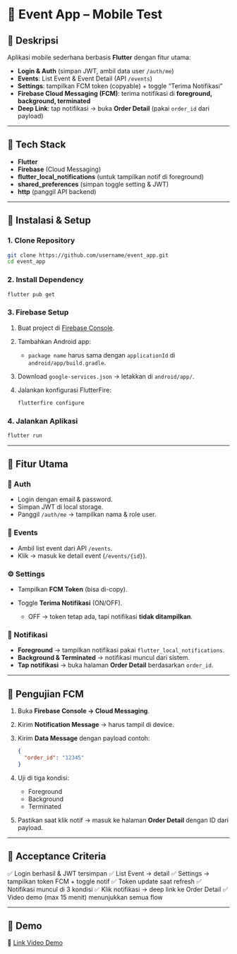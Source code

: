 # 📱 Event App – Mobile Test

## 🔹 Deskripsi

Aplikasi mobile sederhana berbasis **Flutter** dengan fitur utama:

* **Login & Auth** (simpan JWT, ambil data user `/auth/me`)
* **Events**: List Event & Event Detail (API `/events`)
* **Settings**: tampilkan FCM token (copyable) + toggle “Terima Notifikasi”
* **Firebase Cloud Messaging (FCM)**: terima notifikasi di **foreground, background, terminated**
* **Deep Link**: tap notifikasi → buka **Order Detail** (pakai `order_id` dari payload)

---

## 🔹 Tech Stack

* **Flutter**
* **Firebase** (Cloud Messaging)
* **flutter\_local\_notifications** (untuk tampilkan notif di foreground)
* **shared\_preferences** (simpan toggle setting & JWT)
* **http** (panggil API backend)

---

## 🔹 Instalasi & Setup

### 1. Clone Repository

```bash
git clone https://github.com/username/event_app.git
cd event_app
```

### 2. Install Dependency

```bash
flutter pub get
```

### 3. Firebase Setup

1. Buat project di [Firebase Console](https://console.firebase.google.com/).
2. Tambahkan Android app:

   * `package name` harus sama dengan `applicationId` di `android/app/build.gradle`.
3. Download `google-services.json` → letakkan di `android/app/`.
4. Jalankan konfigurasi FlutterFire:

   ```bash
   flutterfire configure
   ```

### 4. Jalankan Aplikasi

```bash
flutter run
```

---

## 🔹 Fitur Utama

### 🔐 Auth

* Login dengan email & password.
* Simpan JWT di local storage.
* Panggil `/auth/me` → tampilkan nama & role user.

### 📅 Events

* Ambil list event dari API `/events`.
* Klik → masuk ke detail event (`/events/{id}`).

### ⚙️ Settings

* Tampilkan **FCM Token** (bisa di-copy).
* Toggle **Terima Notifikasi** (ON/OFF).

  * OFF → token tetap ada, tapi notifikasi **tidak ditampilkan**.

### 🔔 Notifikasi

* **Foreground** → tampilkan notifikasi pakai `flutter_local_notifications`.
* **Background & Terminated** → notifikasi muncul dari sistem.
* **Tap notifikasi** → buka halaman **Order Detail** berdasarkan `order_id`.

---

## 🔹 Pengujian FCM

1. Buka **Firebase Console → Cloud Messaging**.
2. Kirim **Notification Message** → harus tampil di device.
3. Kirim **Data Message** dengan payload contoh:

   ```json
   {
     "order_id": "12345"
   }
   ```
4. Uji di tiga kondisi:

   * Foreground
   * Background
   * Terminated
5. Pastikan saat klik notif → masuk ke halaman **Order Detail** dengan ID dari payload.

---

## 🔹 Acceptance Criteria

✅ Login berhasil & JWT tersimpan
✅ List Event → detail
✅ Settings → tampilkan token FCM + toggle notif
✅ Token update saat refresh
✅ Notifikasi muncul di 3 kondisi
✅ Klik notifikasi → deep link ke Order Detail
✅ Video demo (max 15 menit) menunjukkan semua flow

---

## 🔹 Demo

🎥 [Link Video Demo](https://example.com)
